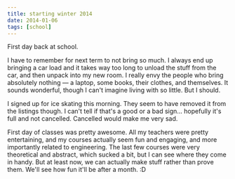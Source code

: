 ```yaml
---
title: starting winter 2014
date: 2014-01-06
tags: [school]
---
```


First day back at school.

I have to remember for next term to not bring so much. I always end up bringing a car load and it takes way too long to unload the stuff from the car, and then unpack into my new room. I really envy the people who bring absolutely nothing &mdash; a laptop, some books, their clothes, and themselves. It sounds wonderful, though I can't imagine living with so little. But I should.

I signed up for ice skating this morning. They seem to have removed it from the listings though. I can't tell if that's a good or a bad sign... hopefully it's full and not cancelled. Cancelled would make me very sad.

First day of classes was pretty awesome. All my teachers were pretty entertaining, and my courses actually seem fun and engaging, and more importantly related to engineering. The last few courses were very theoretical and abstract, which sucked a bit, but I can see where they come in handy. But at least now, we can actually make stuff rather than prove them. We'll see how fun it'll be after a month. :D
